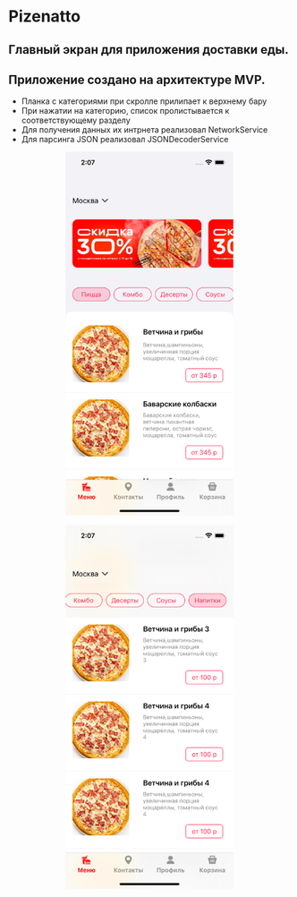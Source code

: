 # Pizenatto

## Главный экран для приложения доставки еды. 
## Приложение создано на архитектуре MVP.


+ Планка с категориями при скролле прилипает к верхнему бару
+ При нажатии на категорию, список пролистывается к
соответствующему разделу
+ Для получения данных их интрнета реализовал NetworkService
+ Для парсинга JSON реализовал JSONDecoderService


<p align="center"> <img src=https://github.com/Sergey-Shteyman/Pizenatto/blob/main/Screenshots/Simulator%20Screen%20Shot%20-%20iPhone%2013%20-%202022-10-16%20at%2014.07.07.png width="300" height="650"></p>


<p align="center"> <img src=https://github.com/Sergey-Shteyman/Pizenatto/blob/main/Screenshots/Simulator%20Screen%20Shot%20-%20iPhone%2013%20-%202022-10-16%20at%2014.07.38.png width="300" height="650"></p>

